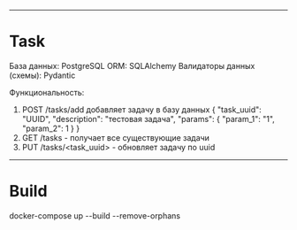 ____
# Task
База данных: PostgreSQL
ORM: SQLAlchemy
Валидаторы данных (схемы): Pydantic

Функциональность:
1. POST /tasks/add добавляет задачу в базу данных
{
"task_uuid": "UUID",
"description": "тестовая задача",
"params": {
"param_1": "1",
"param_2": 1
}
}
2. GET /tasks - получает все существующие задачи
3. PUT /tasks/<task_uuid> - обновляет задачу по uuid

____
# Build
docker-compose up --build --remove-orphans 
